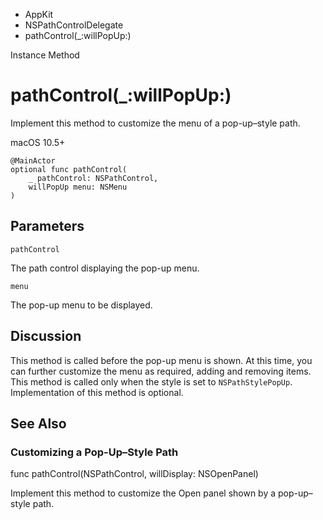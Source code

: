 

- AppKit
- NSPathControlDelegate
-  pathControl(\_:willPopUp:) 

Instance Method

# pathControl(\_:willPopUp:)

Implement this method to customize the menu of a pop-up–style path.

macOS 10.5+

``` source
@MainActor
optional func pathControl(
    _ pathControl: NSPathControl,
    willPopUp menu: NSMenu
)
```

## Parameters 

`pathControl`  

The path control displaying the pop-up menu.

`menu`  

The pop-up menu to be displayed.

## Discussion

This method is called before the pop-up menu is shown. At this time, you can further customize the menu as required, adding and removing items. This method is called only when the style is set to `NSPathStylePopUp`. Implementation of this method is optional.

## See Also

### Customizing a Pop-Up–Style Path

func pathControl(NSPathControl, willDisplay: NSOpenPanel)

Implement this method to customize the Open panel shown by a pop-up–style path.

